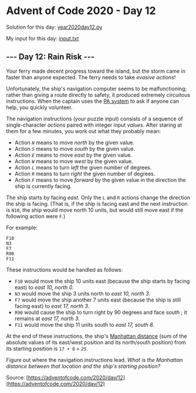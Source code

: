 # Advent of Code 2020 - Day 12

Solution for this day: [year2020day12.py](year2020day12.py)

My input for this day: [input.txt](input.txt)

## \--- Day 12: Rain Risk ---

Your ferry made decent progress toward the island, but the storm came in
faster than anyone expected. The ferry needs to take _evasive actions_!

Unfortunately, the ship's navigation computer seems to be malfunctioning;
rather than giving a route directly to safety, it produced extremely
circuitous instructions. When the captain uses the [PA
system](https://en.wikipedia.org/wiki/Public_address_system) to ask if anyone
can help, you quickly volunteer.

The navigation instructions (your puzzle input) consists of a sequence of
single-character _actions_ paired with integer input _values_. After staring
at them for a few minutes, you work out what they probably mean:

  * Action _`N`_ means to move _north_ by the given value.
  * Action _`S`_ means to move _south_ by the given value.
  * Action _`E`_ means to move _east_ by the given value.
  * Action _`W`_ means to move _west_ by the given value.
  * Action _`L`_ means to turn _left_ the given number of degrees.
  * Action _`R`_ means to turn _right_ the given number of degrees.
  * Action _`F`_ means to move _forward_ by the given value in the direction the ship is currently facing.

The ship starts by facing _east_. Only the `L` and `R` actions change the
direction the ship is facing. (That is, if the ship is facing east and the
next instruction is `N10`, the ship would move north 10 units, but would still
move east if the following action were `F`.)

For example:

    
    
    F10
    N3
    F7
    R90
    F11
    

These instructions would be handled as follows:

  * `F10` would move the ship 10 units east (because the ship starts by facing east) to _east 10, north 0_.
  * `N3` would move the ship 3 units north to _east 10, north 3_.
  * `F7` would move the ship another 7 units east (because the ship is still facing east) to _east 17, north 3_.
  * `R90` would cause the ship to turn right by 90 degrees and face _south_ ; it remains at _east 17, north 3_.
  * `F11` would move the ship 11 units south to _east 17, south 8_.

At the end of these instructions, the ship's [Manhattan
distance](https://en.wikipedia.org/wiki/Manhattan_distance) (sum of the
absolute values of its east/west position and its north/south position) from
its starting position is `17 + 8` = _`25`_.

Figure out where the navigation instructions lead. _What is the Manhattan
distance between that location and the ship's starting position?_



Source: [https://adventofcode.com/2020/day/12](https://adventofcode.com/2020/day/12)

